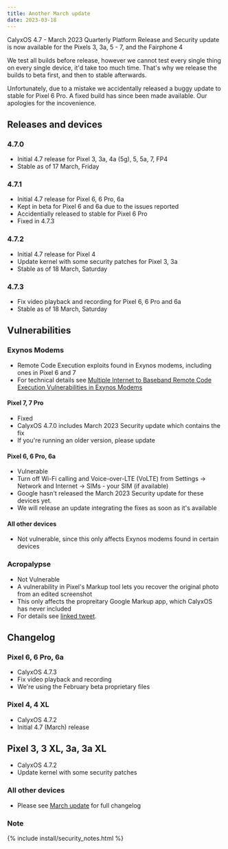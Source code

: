 ```yaml
---
title: Another March update
date: 2023-03-18
---
```


CalyxOS 4.7 - March 2023 Quarterly Platform Release and Security update is now available for the Pixels 3, 3a, 5 - 7, and the Fairphone 4

We test all builds before release, however we cannot test every single thing on every single device, it'd take too much time. That's why we release the builds to beta first, and then to stable afterwards.

Unfortunately, due to a mistake we accidentally released a buggy update to stable for Pixel 6 Pro. A fixed build has since been made available. Our apologies for the incovenience.

## Releases and devices

### 4.7.0
* Initial 4.7 release for Pixel 3, 3a, 4a (5g), 5, 5a, 7, FP4
* Stable as of 17 March, Friday

### 4.7.1
* Initial 4.7 release for Pixel 6, 6 Pro, 6a
* Kept in beta for Pixel 6 and 6a due to the issues reported
* Accidentially released to stable for Pixel 6 Pro
* Fixed in 4.7.3

### 4.7.2
* Initial 4.7 release for Pixel 4
* Update kernel with some security patches for Pixel 3, 3a
* Stable as of 18 March, Saturday

### 4.7.3
* Fix video playback and recording for Pixel 6, 6 Pro and 6a
* Stable as of 18 March, Saturday

## Vulnerabilities

### Exynos Modems
* Remote Code Execution exploits found in Exynos modems, including ones in Pixel 6 and 7
* For technical details see [Multiple Internet to Baseband Remote Code Execution Vulnerabilities in Exynos Modems](https://googleprojectzero.blogspot.com/2023/03/multiple-internet-to-baseband-remote-rce.html?m=1)

#### Pixel 7, 7 Pro
* Fixed
* CalyxOS 4.7.0 includes March 2023 Security update which contains the fix
* If you're running an older version, please update

#### Pixel 6, 6 Pro, 6a
* Vulnerable
* Turn off Wi-Fi calling and Voice-over-LTE (VoLTE) from Settings -> Network and Internet -> SIMs - your SIM (if available)
* Google hasn't released the March 2023 Security update for these devices yet.
* We will release an update integrating the fixes as soon as it's available

#### All other devices
* Not vulnerable, since this only affects Exynos modems found in certain devices

### Acropalypse
* Not Vulnerable
* A vulnerability in Pixel's Markup tool lets you recover the original photo from an edited screenshot
* This only affects the propreitary Google Markup app, which CalyxOS has never included
* For details see [linked tweet](https://twitter.com/ItsSimonTime/status/1636857478263750656).

## Changelog
### Pixel 6, 6 Pro, 6a
* CalyxOS 4.7.3
* Fix video playback and recording
* We're using the February beta proprietary files

### Pixel 4, 4 XL
* CalyxOS 4.7.2
* Initial 4.7 (March) release

## Pixel 3, 3 XL, 3a, 3a XL
* CalyxOS 4.7.2
* Update kernel with some security patches

### All other devices
* Please see <a href="{{ '/news/2023/03/16/march-update/' | relative_url }}">March update</a> for full changelog

### Note

{% include install/security_notes.html %}
